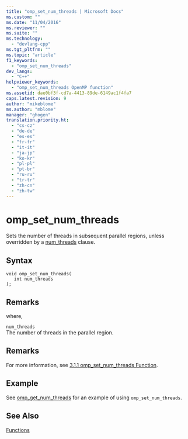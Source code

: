 ```yaml
---
title: "omp_set_num_threads | Microsoft Docs"
ms.custom: ""
ms.date: "11/04/2016"
ms.reviewer: ""
ms.suite: ""
ms.technology: 
  - "devlang-cpp"
ms.tgt_pltfrm: ""
ms.topic: "article"
f1_keywords: 
  - "omp_set_num_threads"
dev_langs: 
  - "C++"
helpviewer_keywords: 
  - "omp_set_num_threads OpenMP function"
ms.assetid: dae0bf3f-cd7a-4413-89de-6149ac1f4fa7
caps.latest.revision: 9
author: "mikeblome"
ms.author: "mblome"
manager: "ghogen"
translation.priority.ht: 
  - "cs-cz"
  - "de-de"
  - "es-es"
  - "fr-fr"
  - "it-it"
  - "ja-jp"
  - "ko-kr"
  - "pl-pl"
  - "pt-br"
  - "ru-ru"
  - "tr-tr"
  - "zh-cn"
  - "zh-tw"
---
```

# omp_set_num_threads
Sets the number of threads in subsequent parallel regions, unless overridden by a [num_threads](../../../parallel/openmp/reference/num-threads.md) clause.  
  
## Syntax  
  
```  
void omp_set_num_threads(  
   int num_threads  
);  
```  
  
## Remarks  
 where,  
  
 `num_threads`  
 The number of threads in the parallel region.  
  
## Remarks  
 For more information, see [3.1.1 omp_set_num_threads Function](../../../parallel/openmp/3-1-1-omp-set-num-threads-function.md).  
  
## Example  
 See [omp_get_num_threads](../../../parallel/openmp/reference/omp-get-num-threads.md) for an example of using `omp_set_num_threads`.  
  
## See Also  
 [Functions](../../../parallel/openmp/reference/openmp-functions.md)